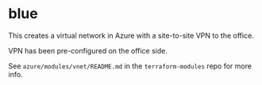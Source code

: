 # blue

This creates a virtual network in Azure with a site-to-site VPN to the office.

VPN has been pre-configured on the office side.

See `azure/modules/vnet/README.md` in the `terraform-modules` repo for more info.